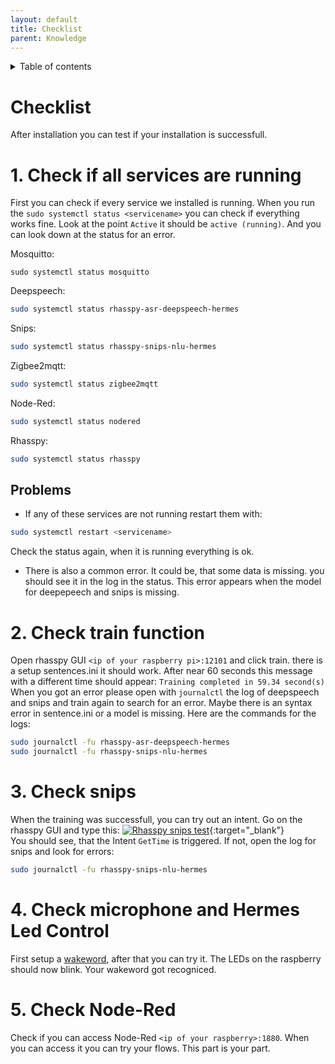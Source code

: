 ```yaml
---
layout: default
title: Checklist
parent: Knowledge
---
```


<details close markdown="block">
  <summary>
    Table of contents
  </summary>
  {: .text-delta }
1. TOC
{:toc}
</details>

# Checklist

After installation you can test if your installation is successfull.

# 1. Check if all services are running
First you can check if every service we installed is running.
When you run the `sudo systemctl status <servicename>` you can check if everything works fine.
Look at the point `Active` it should be `active (running)`. And you can look down at the status for an error.

Mosquitto:
```
sudo systemctl status mosquitto
```
Deepspeech:
```bash
sudo systemctl status rhasspy-asr-deepspeech-hermes
```
Snips:
```bash
sudo systemctl status rhasspy-snips-nlu-hermes
```
Zigbee2mqtt:
```bash
sudo systemctl status zigbee2mqtt
```
Node-Red:
```bash
sudo systemctl status nodered
```
Rhasspy:
```bash
sudo systemctl status rhasspy
```

## Problems
- If any of these services are not running restart them with:
```bash
sudo systemctl restart <servicename>
```
Check the status again, when it is running everything is ok.
- There is also a common error. It could be, that some data is missing. you should see it in the log in the status.
  This error appears when the model for deepepeech and snips is missing.

# 2. Check train function
Open rhasspy GUI `<ip of your raspberry pi>:12101` and click train. there is a setup sentences.ini it should work.
After near 60 seconds this message with a different time should appear: `Training completed in 59.34 second(s)`
When you got an error please open with `journalctl` the log of deepspeech and snips and train again to search for an error. 
Maybe there is an syntax error in sentence.ini or a model is missing.
Here are the commands for the logs:
```bash
sudo journalctl -fu rhasspy-asr-deepspeech-hermes
sudo journalctl -fu rhasspy-snips-nlu-hermes
```

# 3. Check snips
When the training was successfull, you can try out an intent. Go on the rhasspy GUI and type this:
[![Rhasspy snips test](/assets/check_snips.png)](/assets/check_snips.png){:target="_blank"}  
You should see, that the Intent `GetTime` is triggered.
If not, open the log for snips and look for errors:
```bash
sudo journalctl -fu rhasspy-snips-nlu-hermes
```

# 4. Check microphone and Hermes Led Control
First setup a [wakeword](/pages/installation/manual/configuration.html#3-wake-word), after that you can try it.
The LEDs on the raspberry should now blink. Your wakeword got recogniced.

# 5. Check Node-Red
Check if you can access Node-Red `<ip of your raspberry>:1880`.
When you can access it you can try your flows. This part is your part.